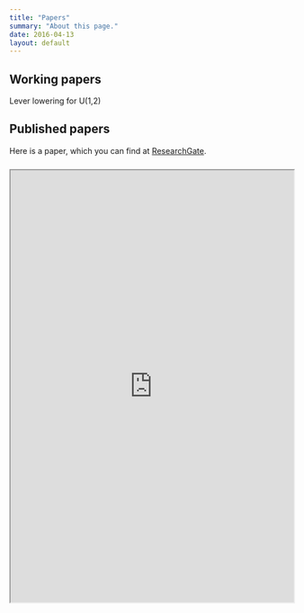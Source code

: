 ```yaml
---
title: "Papers"
summary: "About this page."
date: 2016-04-13
layout: default
---
```


## Working papers
Lever lowering for U(1,2)

## Published papers


Here is a paper, which you can find at [ResearchGate](http://dx.doi.org/10.13140/RG.2.1.1137.2247).

<iframe style="margin: 10px 0 40px 0;" class="pdf-iframe" src="https://drive.google.com/file/d/0B-xXQEsWEjrUUmpBdkhIVS10YjA/preview" width="100%" height="768"></iframe>
